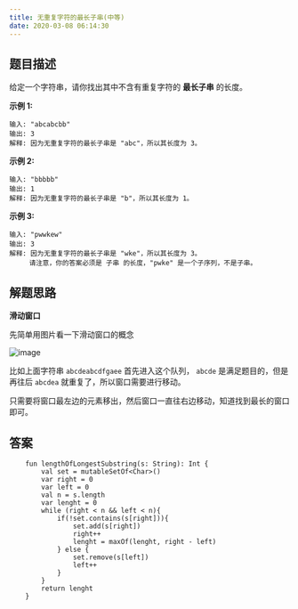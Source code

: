 ```yaml
---
title: 无重复字符的最长子串(中等)
date: 2020-03-08 06:14:30
---
```

## 题目描述

给定一个字符串，请你找出其中不含有重复字符的 **最长子串** 的长度。

**示例 1:**


```
输入: "abcabcbb"
输出: 3 
解释: 因为无重复字符的最长子串是 "abc"，所以其长度为 3。
```

**示例 2:**


```
输入: "bbbbb"
输出: 1
解释: 因为无重复字符的最长子串是 "b"，所以其长度为 1。
```

**示例 3:**

```
输入: "pwwkew"
输出: 3
解释: 因为无重复字符的最长子串是 "wke"，所以其长度为 3。
     请注意，你的答案必须是 子串 的长度，"pwke" 是一个子序列，不是子串。
```


## 解题思路

**滑动窗口**

先简单用图片看一下滑动窗口的概念

![image](https://user-images.githubusercontent.com/30992818/68823336-6d991500-06ce-11ea-916f-20f3abfb3f40.png)

比如上面字符串 ``abcdeabcdfgaee`` 首先进入这个队列， ``abcde`` 是满足题目的，但是再往后 ``abcdea`` 就重复了，所以窗口需要进行移动。

只需要将窗口最左边的元素移出，然后窗口一直往右边移动，知道找到最长的窗口即可。


## 答案


```
    fun lengthOfLongestSubstring(s: String): Int {
        val set = mutableSetOf<Char>()
        var right = 0
        var left = 0
        val n = s.length
        var lenght = 0
        while (right < n && left < n){
            if(!set.contains(s[right])){
                set.add(s[right])
                right++
                lenght = maxOf(lenght, right - left)
            } else {
                set.remove(s[left])
                left++
            }
        }
        return lenght
    }
```
